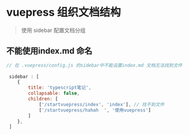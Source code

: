 # vuepress 组织文档结构
> 使用 sidebar 配置文档分组

## 不能使用index.md 命名 
```javascript
// 在 .vuepress/config.js 的sidebar中不能设置index.md 文档无法找到文件
 
 sidebar : [
    {
        title: 'typescript笔记',
        collapsable: false,
        children: [
            ['/startvuepress/index', 'index'], // 找不到文件
            ['/startvuepress/hahah  ', '使用vuepress']
        ]
    },
 ]
```